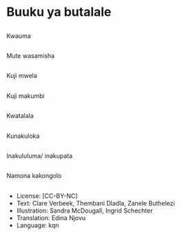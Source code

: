 # Buuku ya butalale

##
Kwauma

##
Mute wasamisha

##
Kuji mwela

##
Kuji makumbi

##
Kwatalala

##
Kunakuloka

##
Inakululuma/ inakupata

##
Namona kakongolo

##
* License: [CC-BY-NC]
* Text: Clare Verbeek, Thembani Dladla, Zanele Buthelezi
* Illustration: Sandra McDougall, Ingrid Schechter
* Translation: Edina Njovu
* Language: kqn
